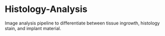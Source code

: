 # Histology-Analysis
Image analysis pipeline to differentiate between tissue ingrowth, histology stain, and implant material. 
